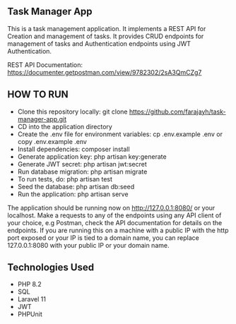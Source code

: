 ## Task Manager App

This is a task management application. It implements a REST API for Creation and management of tasks.
It provides CRUD endpoints for management of tasks and Authentication endpoints using JWT Authentication.


REST API Documentation: https://documenter.getpostman.com/view/9782302/2sA3QmCZg7

## HOW TO RUN
- Clone this repository locally: git clone https://github.com/farajayh/task-manager-app.git
- CD into the application directory
- Create the .env file for environment variables: cp .env.example .env or copy .env.example .env
- Install dependencies: composer install
- Generate application key: php artisan key:generate
- Generate JWT secret: php artisan jwt:secret
- Run database migration: php artisan migrate
- To run tests, do: php artisan test
- Seed the database: php artisan db:seed
- Run the application: php artisan serve


The application should be running now on http://127.0.0.1:8080/ or your localhost. Make a requests to any of the endpoints using any API client of your choice, e.g Postman, check the API documentation for details on the endpoints. If you are running this on a machine with a public IP with the http port exposed or your IP is tied to a domain name, you can replace 127.0.0.1:8080 with your public IP or your domain name.


## Technologies Used
- PHP 8.2
- SQL
- Laravel 11
- JWT
- PHPUnit